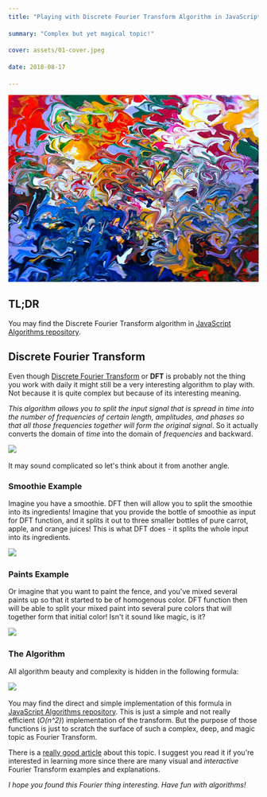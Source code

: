 ```yaml
---
title: "Playing with Discrete Fourier Transform Algorithm in JavaScript"

summary: "Complex but yet magical topic!"

cover: assets/01-cover.jpeg

date: 2018-08-17

---
```


![spectrum](assets/01-cover.jpeg)

## TL;DR

You may find the Discrete Fourier Transform algorithm in [JavaScript Algorithms repository](https://github.com/trekhleb/javascript-algorithms/tree/master/src/algorithms/math/fourier-transform).

## Discrete Fourier Transform

Even though [Discrete Fourier Transform](https://en.wikipedia.org/wiki/Discrete_Fourier_transform) or **DFT** is probably not the thing you work with daily it might still be a very interesting algorithm to play with. Not because it is quite complex but because of its interesting meaning.

*This algorithm allows you to split the input signal that is spread in time into the number of frequencies of certain length, amplitudes, and phases so that all those frequencies together will form the original signal*. So it actually converts the domain of *time* into the domain of *frequencies* and backward.

![](https://thepracticaldev.s3.amazonaws.com/i/v1p6fhprekoheceqafw1.png)

It may sound complicated so let's think about it from another angle.

### Smoothie Example

Imagine you have a smoothie. DFT then will allow you to split the smoothie into its ingredients! Imagine that you provide the bottle of smoothie as input for DFT function, and it splits it out to three smaller bottles of pure carrot, apple, and orange juices! This is what DFT does - it splits the whole input into its ingredients.

![](https://thepracticaldev.s3.amazonaws.com/i/dc0pjetcru31jbspub7h.png)

### Paints Example

Or imagine that you want to paint the fence, and you've mixed several paints up so that it started to be of homogenous color. DFT function then will be able to split your mixed paint into several pure colors that will together form that initial color! Isn't it sound like magic, is it?

![](https://thepracticaldev.s3.amazonaws.com/i/o953c923pngcxtqga433.jpg)

### The Algorithm

All algorithm beauty and complexity is hidden in the following formula:

![](https://thepracticaldev.s3.amazonaws.com/i/1loz2byyp5i8397r473d.png)

You may find the direct and simple implementation of this formula in [JavaScript Algorithms repository](https://github.com/trekhleb/javascript-algorithms/tree/master/src/algorithms/math/fourier-transform). This is just a simple and not really efficient (*O(n^2)*) implementation of the transform. But the purpose of those functions is just to scratch the surface of such a complex, deep, and magic topic as Fourier Transform.

There is a [really good article](https://betterexplained.com/articles/an-interactive-guide-to-the-fourier-transform/) about this topic. I suggest you read it if you're interested in learning more since there are many visual and *interactive* Fourier Transform examples and explanations.

*I hope you found this Fourier thing interesting. Have fun with algorithms!*

